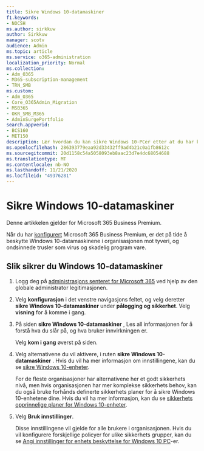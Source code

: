 ```yaml
---
title: Sikre Windows 10-datamaskiner
f1.keywords:
- NOCSH
ms.author: sirkkuw
author: Sirkkuw
manager: scotv
audience: Admin
ms.topic: article
ms.service: o365-administration
localization_priority: Normal
ms.collection:
- Adm_O365
- M365-subscription-management
- TRN_SMB
ms.custom:
- Adm_O365
- Core_O365Admin_Migration
- MSB365
- OKR_SMB_M365
- AdminSurgePortfolio
search.appverid:
- BCS160
- MET150
description: Lær hvordan du kan sikre Windows 10-PCer etter at du har konfigurert Microsoft 365 Business Premium.
ms.openlocfilehash: 286393779eaa92d33432ff9ad4b21c0a1fb8612c
ms.sourcegitcommit: 20d1158c54a5058093eb8aac23d7e4dc68054688
ms.translationtype: MT
ms.contentlocale: nb-NO
ms.lasthandoff: 11/21/2020
ms.locfileid: "49376281"
---
```

# <a name="secure-windows-10-computers"></a>Sikre Windows 10-datamaskiner

Denne artikkelen gjelder for Microsoft 365 Business Premium.

Når du har [konfigurert](set-up.md) Microsoft 365 Business Premium, er det på tide å beskytte Windows 10-datamaskinene i organisasjonen mot tyveri, og ondsinnede trusler som virus og skadelig program vare.

## <a name="to-secure-your-windows-10-computers"></a>Slik sikrer du Windows 10-datamaskiner

1. Logg deg på [administrasjons senteret for Microsoft 365](https://admin.microsoft.com) ved hjelp av den globale administrator legitimasjonen. 
2. Velg **konfigurasjon** i det venstre navigasjons feltet, og velg deretter **sikre Windows 10-datamaskiner** under **pålogging og sikkerhet**. Velg **visning** for å komme i gang.
3. På siden **sikre Windows 10-datamaskiner** , Les all informasjonen for å forstå hva du slår på, og hva bruker innvirkningen er.

    Velg **kom i gang** øverst på siden.

4. Velg alternativene du vil aktivere, i ruten **sikre Windows 10-datamaskiner** . Hvis du vil ha mer informasjon om innstillingene, kan du se [sikre Windows 10-enheter](secure-windows-10-devices.md). 
    
    For de fleste organisasjoner har alternativene her et godt sikkerhets nivå, men hvis organisasjonen har mer komplekse sikkerhets behov, kan du også bruke forhånds definerte sikkerhets planer for å sikre Windows 10-enhetene dine. Hvis du vil ha mer informasjon, kan du se [sikkerhets opprinnelige planer for Windows 10-enheter](https://docs.microsoft.com/mem/intune/protect/security-baselines).   

1. Velg **Bruk innstillinger**.

    Disse innstillingene vil gjelde for alle brukere i organisasjonen. Hvis du vil konfigurere forskjellige policyer for ulike sikkerhets grupper, kan du se [Angi innstillinger for enhets beskyttelse for Windows 10 PC](protection-settings-for-windows-10-pcs.md)-er.